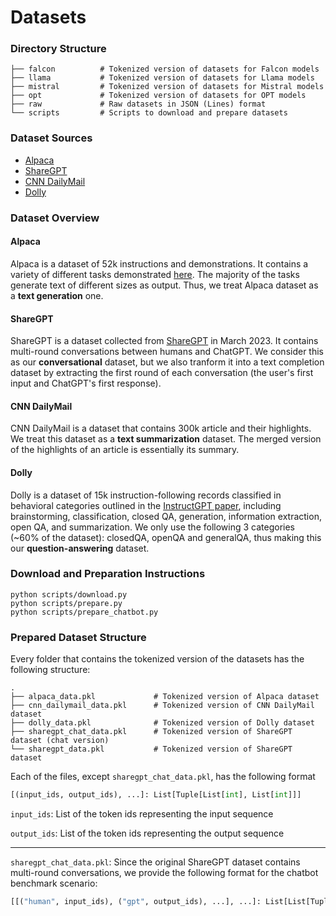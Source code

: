 # Datasets

### Directory Structure

```
├── falcon          # Tokenized version of datasets for Falcon models
├── llama           # Tokenized version of datasets for Llama models
├── mistral         # Tokenized version of datasets for Mistral models
├── opt             # Tokenized version of datasets for OPT models
├── raw             # Raw datasets in JSON (Lines) format
└── scripts         # Scripts to download and prepare datasets
```

### Dataset Sources

- [Alpaca](https://huggingface.co/datasets/tatsu-lab/alpaca)
- [ShareGPT](https://huggingface.co/datasets/Aeala/ShareGPT_Vicuna_unfiltered)
- [CNN DailyMail](https://huggingface.co/datasets/ccdv/cnn_dailymail)
- [Dolly](https://huggingface.co/datasets/databricks/databricks-dolly-15k)

### Dataset Overview

#### Alpaca
Alpaca is a dataset of 52k instructions and demonstrations. It contains a variety
of different tasks demonstrated [here](https://github.com/tatsu-lab/stanford_alpaca/blob/main/assets/parse_analysis.png).
The majority of the tasks generate text of different sizes as output. Thus, we treat
Alpaca dataset as a **text generation** one.

#### ShareGPT
ShareGPT is a dataset collected from [ShareGPT](https://sharegpt.com) in March 2023.
It contains multi-round conversations between humans and ChatGPT. We consider this
as our **conversational** dataset, but we also tranform it into a text completion dataset
by extracting the first round of each conversation (the user's first input and ChatGPT's
first response).

#### CNN DailyMail
CNN DailyMail is a dataset that contains 300k article and their highlights. We treat
this dataset as a **text summarization** dataset. The merged version of the highlights
of an article is essentially its summary.

#### Dolly
Dolly is a dataset of 15k instruction-following records classified in behavioral
categories outlined in the [InstructGPT paper](https://arxiv.org/abs/2203.02155),
including brainstorming, classification, closed QA, generation, information extraction,
open QA, and summarization. We only use the following 3 categories (~60% of the 
dataset): closedQA, openQA and generalQA, thus making this our **question-answering**
dataset.

### Download and Preparation Instructions

```
python scripts/download.py
python scripts/prepare.py    
python scripts/prepare_chatbot.py
```

### Prepared Dataset Structure

Every folder that contains the tokenized version of the datasets has the following
structure:

```
.
├── alpaca_data.pkl             # Tokenized version of Alpaca dataset
├── cnn_dailymail_data.pkl      # Tokenized version of CNN DailyMail dataset
├── dolly_data.pkl              # Tokenized version of Dolly dataset
├── sharegpt_chat_data.pkl      # Tokenized version of ShareGPT dataset (chat version)
└── sharegpt_data.pkl           # Tokenized version of ShareGPT dataset
```

Each of the files, except `sharegpt_chat_data.pkl`, has the following format

```py
[(input_ids, output_ids), ...]: List[Tuple[List[int], List[int]]]
```

`input_ids`: List of the token ids representing the input sequence

`output_ids`: List of the token ids representing the output sequence

---
`sharegpt_chat_data.pkl`: Since the original ShareGPT dataset contains multi-round
conversations, we provide the following format for the chatbot benchmark scenario:

```py
[[("human", input_ids), ("gpt", output_ids), ...], ...]: List[List[Tuple[["human", "gpt"], List[int]]]]
```
